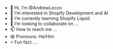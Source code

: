 - 👋 Hi, I’m @AndrewLocco
- 👀 I’m interested in Shopify Development and AI
- 🌱 I’m currently learning Shopify Liquid
- 💞️ I’m looking to collaborate on ...
- 📫 How to reach me ...
- 😄 Pronouns: He/Him
- ⚡ Fun fact: ...

<!---
AndrewLocco/AndrewLocco is a ✨ special ✨ repository because its `README.md` (this file) appears on your GitHub profile.
You can click the Preview link to take a look at your changes.
--->

